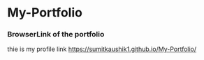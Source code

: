 # My-Portfolio
### BrowserLink of the portfolio
thie is my profile link
https://sumitkaushik1.github.io/My-Portfolio/
<!--
https://sumitkaushik.us.to/-->
